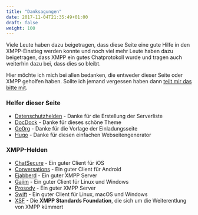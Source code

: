 ```yaml
---
title: "Danksagungen"
date: 2017-11-04T21:35:49+01:00
draft: false
weight: 100
---
```


Viele Leute haben dazu beigetragen, dass diese Seite eine gute Hilfe in den XMPP-Einstieg werden konnte
und noch viel mehr Leute haben dazu beigetragen, dass XMPP ein gutes Chatprotokoll wurde und tragen auch
weiterhin dazu bei, dass dies so bleibt.

Hier möchte ich mich bei allen bedanken, die entweder dieser Seite oder XMPP geholfen haben. Sollte ich
jemand vergessen haben dann [teilt mir das bitte mit][10]. 

### Helfer dieser Seite

* [Datenschutzhelden][100] - Danke für die Erstellung der Serverliste
* [DocDock][110] - Danke für dieses schöne Theme
* [Ge0rg][120] - Danke für die Vorlage der Einladungsseite
* [Hugo][130] - Danke für diesen einfachen Webseitengenerator


### XMPP-Helden

* [ChatSecure][200] - Ein guter Client für iOS
* [Conversations][210] - Ein guter Client für Android
* [Ejabberd][220] - Ein guter XMPP Server
* [Gajim][230] - Ein guter Client für Linux und Windows
* [Prosody][240] - Ein guter XMPP Server
* [Swift][250] - Ein guter Client für Linux, macOS und Windows
* [XSF][260] - Die **XMPP Standards Foundation**, die sich um die Weiterentlung von XMPP kümmert


[10]:/invite/#martin@mdosch.de
[100]:https://datenschutzhelden.org/
[110]:http://docdock.netlify.com/
[120]:https://github.com/ge0rg/easy-xmpp-invitation/
[130]:https://gohugo.io/
[200]:https://chatsecure.org/
[210]:https://conversations.im/
[220]:https://www.ejabberd.im/
[230]:https://gajim.org/
[240]:https://prosody.im/
[250]:https://swift.im/
[260]:https://xmpp.org/
